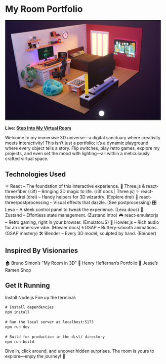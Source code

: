 # My Room Portfolio

<p align="center"> 
    <img src="./public/main.png">
</p>

**Live: [Step Into My Virtual Room](https://vivekroom.vercel.app/)**

Welcome to my immersive 3D universe—a digital sanctuary where creativity meets interactivity! This isn’t just a portfolio; it’s a dynamic playground where every object tells a story. Flip switches, play retro games, explore my projects, and even set the mood with lighting—all within a meticulously crafted virtual space.

## Technologies Used

⚛️ React – The foundation of this interactive experience.
🎨 Three.js & react-three/fiber (r3f) – Bringing 3D magic to life. (r3f docs | Three.js)
✨ react-three/drei (drei) – Handy helpers for 3D wizardry. (Explore drei)
🌈 react-three/postprocessing – Visual effects that dazzle. (See postprocessing)
🎛️ Leva – A sleek control panel to tweak the experience. (Leva docs)
🔄 Zustand – Effortless state management. (Zustand intro)
🎮 react-emulatorjs – Retro gaming, right in your browser. (EmulatorJS)
🎵 Howler.js – Rich audio for an immersive vibe. (Howler docs)
🌀 GSAP – Buttery-smooth animations. (GSAP mastery)
🛠️ Blender – Every 3D model, sculpted by hand. (Blender)


## Inspired By Visionaries

🏠 Bruno Simon’s "My Room in 3D"
🎨 Henry Heffernan’s Portfolio
🍜 Jesse’s Ramen Shop


## Get It Running

Install Node.js
Fire up the terminal:

```
# Install dependencies
npm install

# Run the local server at localhost:5173
npm run dev

# Build for production in the dist/ directory
npm run build
```

Dive in, click around, and uncover hidden surprises. The room is yours to explore—enjoy the journey! 🚀
